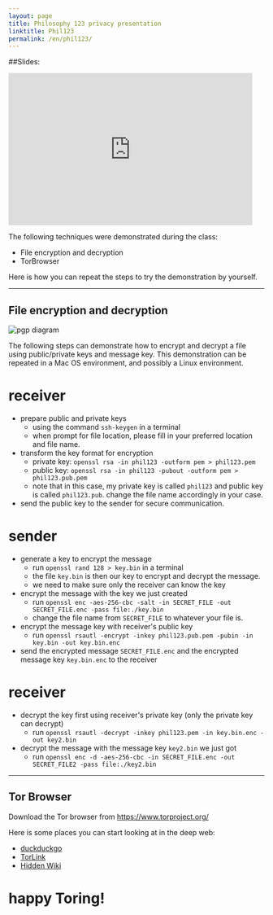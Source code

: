 ```yaml
---
layout: page
title: Philosophy 123 privacy presentation
linktitle: Phil123
permalink: /en/phil123/
---
```


##Slides:

<iframe src="https://docs.google.com/presentation/d/1-ef6wXGBxMYzfnOLo6eEvS4XcyyvWWb7uNn3JptWXxw/embed?start=false&loop=false&delayms=3000" frameborder="0" width="480" height="299" allowfullscreen="true" mozallowfullscreen="true" webkitallowfullscreen="true"></iframe>

The following techniques were demonstrated during the class:

* File encryption and decryption
* TorBrowser


Here is how you can repeat the steps to try the demonstration by yourself.

--------------

## File encryption and decryption

![pgp diagram](http://upload.wikimedia.org/wikipedia/commons/thumb/4/4d/PGP_diagram.svg/500px-PGP_diagram.svg.png)

The following steps can demonstrate how to encrypt and decrypt a file using public/private keys and message key.
This demonstration can be repeated in a Mac OS environment, and possibly a Linux environment.

# receiver

* prepare public and private keys
    * using the command `ssh-keygen` in a terminal
    * when prompt for file location, please fill in your preferred location and file name.
* transform the key format for encryption
    * private key: `openssl rsa -in phil123 -outform pem > phil123.pem`
    * public key: `openssl rsa -in phil123 -pubout -outform pem > phil123.pub.pem`
    * note that in this case, my private key is called `phil123` and public key is called `phil123.pub`.
        change the file name accordingly in your case.
* send the public key to the sender for secure communication.

# sender

* generate a key to encrypt the message
    * run `openssl rand 128 > key.bin` in a terminal
    * the file `key.bin` is then our key to encrypt and decrypt the message.
    * we need to make sure only the receiver can know the key
* encrypt the message with the key we just created
    * run `openssl enc -aes-256-cbc -salt -in SECRET_FILE -out SECRET_FILE.enc -pass file:./key.bin`
    * change the file name from `SECRET_FILE` to whatever your file is.
* encrypt the message key with receiver's public key
    * run `openssl rsautl -encrypt -inkey phil123.pub.pem -pubin -in key.bin -out key.bin.enc`
* send the encrypted message `SECRET_FILE.enc` and the encrypted message key `key.bin.enc` to the receiver

# receiver

* decrypt the key first using receiver's private key (only the private key can decrypt)
    * run `openssl rsautl -decrypt -inkey phil123.pem -in key.bin.enc -out key2.bin`
* decrypt the message with the message key `key2.bin` we just got
    * run `openssl enc -d -aes-256-cbc -in SECRET_FILE.enc -out SECRET_FILE2 -pass file:./key2.bin`


--------------

## Tor Browser

Download the Tor browser from https://www.torproject.org/

Here is some places you can start looking at in the deep web:

* [duckduckgo](https://3g2upl4pq6kufc4m.onion/)
* [TorLink](http://torlinkbgs6aabns.onion/)
* [Hidden Wiki](http://zqktlwi4fecvo6ri.onion/wiki/index.php/Main_Page)

# happy Toring!


